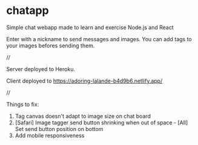 # chatapp

Simple chat webapp made to learn and exercise Node.js and React

Enter with a nickname to send messages and images.
You can add tags to your images befores sending them.

//

Server deployed to Heroku.

Client deployed to https://adoring-lalande-b4d9b6.netlify.app/

//

Things to fix:

1) Tag canvas doesn't adapt to image size on chat board
2) [Safari] Image tagger send button shrinking when out of space - [All] Set send button position on bottom
3) Add mobile responsiveness
